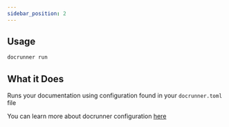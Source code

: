 ```yaml
---
sidebar_position: 2
---
```


## Usage
```cmd
docrunner run
```

## What it Does
Runs your documentation using configuration found in your `docrunner.toml` file

You can learn more about docrunner configuration [here](/docs/configuration)
